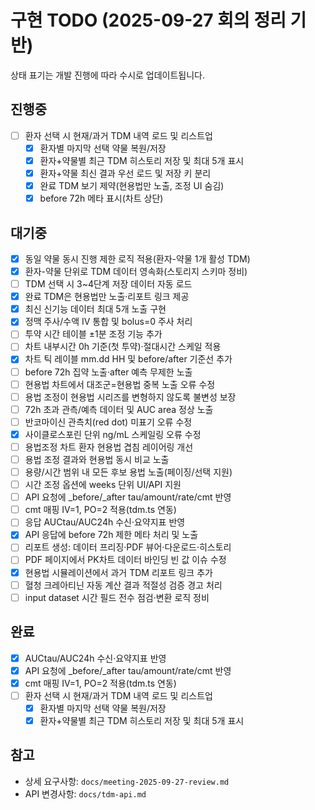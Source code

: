 # 구현 TODO (2025-09-27 회의 정리 기반)

상태 표기는 개발 진행에 따라 수시로 업데이트됩니다.

## 진행중
- [ ] 환자 선택 시 현재/과거 TDM 내역 로드 및 리스트업
  - [x] 환자별 마지막 선택 약물 복원/저장
  - [x] 환자+약물별 최근 TDM 히스토리 저장 및 최대 5개 표시
  - [x] 환자+약물 최신 결과 우선 로드 및 저장 키 분리
  - [x] 완료 TDM 보기 제약(현용법만 노출, 조정 UI 숨김)
  - [x] before 72h 메타 표시(차트 상단)

## 대기중
- [x] 동일 약물 동시 진행 제한 로직 적용(환자-약물 1개 활성 TDM)
- [x] 환자-약물 단위로 TDM 데이터 영속화(스토리지 스키마 정비)
- [ ] TDM 선택 시 3~4단계 저장 데이터 자동 로드
- [x] 완료 TDM은 현용법만 노출·리포트 링크 제공
- [x] 최신 신기능 데이터 최대 5개 노출 구현
- [x] 정맥 주사/수액 IV 통합 및 bolus=0 주사 처리
- [ ] 투약 시간 테이블 ±1분 조정 기능 추가
- [ ] 차트 내부시간 0h 기준(첫 투약)·절대시간 스케일 적용
- [x] 차트 틱 레이블 mm.dd HH 및 before/after 기준선 추가
- [ ] before 72h 집약 노출·after 예측 무제한 노출
- [ ] 현용법 차트에서 대조군=현용법 중복 노출 오류 수정
- [ ] 용법 조정이 현용법 시리즈를 변형하지 않도록 불변성 보장
- [ ] 72h 초과 관측/예측 데이터 및 AUC area 정상 노출
- [ ] 반코마이신 관측치(red dot) 미표기 오류 수정
- [x] 사이클로스포린 단위 ng/mL 스케일링 오류 수정
- [ ] 용법조정 차트 환자 현용법 겹침 레이어링 개선
- [ ] 용법 조정 결과와 현용법 동시 비교 노출
- [ ] 용량/시간 범위 내 모든 후보 용법 노출(페이징/선택 지원)
- [ ] 시간 조정 옵션에 weeks 단위 UI/API 지원
- [ ] API 요청에 _before/_after tau/amount/rate/cmt 반영
- [ ] cmt 매핑 IV=1, PO=2 적용(tdm.ts 연동)
- [ ] 응답 AUCtau/AUC24h 수신·요약지표 반영
- [x] API 응답에 before 72h 제한 메타 처리 및 노출
- [ ] 리포트 생성: 데이터 프리징·PDF 뷰어·다운로드·히스토리
- [ ] PDF 페이지에서 PK차트 데이터 바인딩 빈 값 이슈 수정
- [x] 현용법 시뮬레이션에서 과거 TDM 리포트 링크 추가
- [ ] 혈청 크레아티닌 자동 계산 결과 적절성 검증 경고 처리
- [ ] input dataset 시간 필드 전수 점검·변환 로직 정비

## 완료
- [x] AUCtau/AUC24h 수신·요약지표 반영
- [x] API 요청에 _before/_after tau/amount/rate/cmt 반영
- [x] cmt 매핑 IV=1, PO=2 적용(tdm.ts 연동)
- [ ] 환자 선택 시 현재/과거 TDM 내역 로드 및 리스트업
  - [x] 환자별 마지막 선택 약물 복원/저장
  - [x] 환자+약물별 최근 TDM 히스토리 저장 및 최대 5개 표시

## 참고
- 상세 요구사항: `docs/meeting-2025-09-27-review.md`
- API 변경사항: `docs/tdm-api.md`
